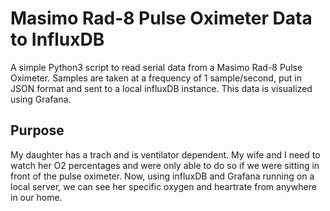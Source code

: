 # Masimo Rad-8 Pulse Oximeter Data to InfluxDB

A simple Python3 script to read serial data from a Masimo Rad-8 Pulse Oximeter. Samples are taken
at a frequency of 1 sample/second, put in JSON format and sent to a local influxDB instance. This
data is visualized using Grafana.

## Purpose

My daughter has a trach and is ventilator dependent. My wife and I need to watch her O2 percentages
and were only able to do so if we were sitting in front of the pulse oximeter. Now, using influxDB 
and Grafana running on a local server, we can see her specific oxygen and heartrate from anywhere in
our home.
